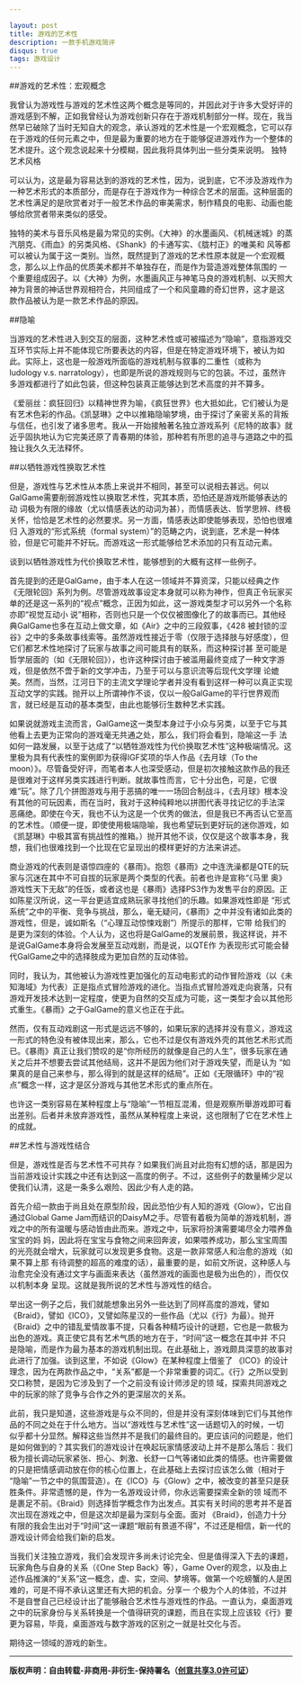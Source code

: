 ```yaml
---

layout: post
title: 游戏的艺术性
description: 一款手机游戏简评
disqus: true
tags: 游戏设计
---
```

##游戏的艺术性：宏观概念

我曾认为游戏性与游戏的艺术性这两个概念是等同的，并因此对于许多大受好评的游戏感到不解，正如我曾经认为游戏创新只存在于游戏机制部分一样。现在，我当 然早已破除了当时无知自大的观念，承认游戏的艺术性是一个宏观概念，它可以存在于游戏的任何元素之中，但是最为重要的地方在于能够促进游戏作为一个整体的 艺术提升。这个观念说起来十分模糊，因此我将具体列出一些分类来说明。
独特艺术风格
    
可以认为，这是最为容易达到的游戏的艺术性，因为，说到底，它不涉及游戏作为一种艺术形式的本质部分，而是存在于游戏作为一种综合艺术的层面。这种层面的艺术性满足的是欣赏者对于一般艺术作品的审美需求，制作精良的电影、动画也能够给欣赏者带来类似的感受。

独特的美术与音乐风格是最为常见的实例。《大神》的水墨画风、《机械迷城》的蒸汽朋克、《雨血》的另类风格、《Shank》的卡通写实、《胧村正》的唯美和 风等都可以被认为属于这一类别。当然，既然提到了游戏的艺术性原本就是一个宏观概念，那么以上作品的优质美术都并不单独存在，而是作为营造游戏整体氛围的 一个重要组成因子。以《大神》为例，水墨画风正与神笔马良的游戏机制、以天照大神为背景的神话世界观相符合，共同组成了一个和风童趣的奇幻世界，这才是这 款作品被认为是一款艺术作品的原因。

##隐喻
    
当游戏的艺术性进入到交互的层面，这种艺术性或可被描述为“隐喻”，意指游戏交互环节实际上并不能体现它所要表达的内容，但是在特定游戏环境下，被认为如 此。实际上，这也是一般游戏所面临的游戏机制与叙事的二重性（或称为ludology v.s. narratology），也即是所说的游戏规则与它的包装。不过，虽然许多游戏都进行了如此包装，但这种包装真正能够达到艺术高度的并不算多。
    
《爱丽丝：疯狂回归》以精神世界为喻，《疯狂世界》也大抵如此，它们被认为是有艺术色彩的作品。《凯瑟琳》之中以推箱隐喻梦境，由于探讨了亲密关系的背叛 与信任，也引发了诸多思考。我从一开始接触著名独立游戏系列《尼特的故事》就近乎固执地认为它完美还原了青春期的体验，那种若有所思的追寻与道路之中的孤 独让我久久无法释怀。

##以牺牲游戏性换取艺术性
    
但是，游戏性与艺术性从本质上来说并不相同，甚至可以说相去甚远。何以GalGame需要削弱游戏性以换取艺术性，究其本质，恐怕还是游戏所能够表达的动 词极为有限的缘故（尤以情感表达的动词为甚），而情感表达、哲学思辨、终极关怀，恰恰是艺术性的必然要求。另一方面，情感表达即使能够表现，恐怕也很难归 入游戏的“形式系统（formal system）”的范畴之内，说到底，艺术是一种体验，但是它可能并不好玩。而游戏这一形式能够给艺术添加的只有互动元素。
    
谈到以牺牲游戏性为代价换取艺术性，能够想到的大概有这样一些例子。
    
首先提到的还是GalGame，由于本人在这一领域并不算资深，只能以经典之作《无限轮回》系列为例。尽管游戏故事设定本身就可以称为神作，但真正令玩家买单的还是这一系列的“视点”概念，正因为如此，这一游戏类型才可以另外一个名称亦即“视觉互动小 说”相称，否则也只是一个仅仅被图像化了的故事而已。其他经典GalGame也多在互动上做文章，如《Air》之中的三段叙事，《428 被封锁的涩谷》之中的多条故事线索等。虽然游戏性接近于零（仅限于选择肢与好感度），但它们都艺术性地探讨了玩家与故事之间可能具有的联系，而这种探讨甚 至可能是哲学层面的（如《无限轮回》），也许这种探讨由于被滥用最终变成了一种文字游戏，但是依然不啻于新的文学冲击，乃至于可以与意识流等后现代文学理 论媲美。然而，当然，江河日下的主流文学理论学者并没有看到这样一种可以真正实现互动文学的实践。抛开以上所谓神作不谈，仅以一般GalGame的平行世界观而言，就已经是互动的基本类型，由此也能够衍生数种艺术实践。
    
如果说就游戏主流而言，GalGame这一类型本身过于小众与另类，以至于它与其他看上去更为正常向的游戏毫无共通之处，那么，我们将会看到，隐喻这一手 法如何一路发展，以至于达成了“以牺牲游戏性为代价换取艺术性”这种极端情况。这里极为具有代表性的案例即为获得IGF奖项的华人作品《去月球（To the moon）》。尽管备受好评，而笔者本人也深受感动，但是初次接触这款作品的我还是很难对于这样另类实践进行判断。就故事性而言，它十分出色，可是，它很 难“玩”。除了几个拼图游戏与用于恶搞的唯一一场回合制战斗，《去月球》根本没有其他的可玩因素，而在当时，我对于这种纯粹地以拼图代表寻找记忆的手法深 恶痛绝。即使在今天，我也不认为这是一个优秀的做法，但是我已不再否认它至高的艺术性。（顺便一提，即使使用极端隐喻，我也希望玩到更好玩的迷你游戏，如 《凯瑟琳》中极其富有挑战性的推箱。）抛开其他不谈，仅仅是这个故事本身，我想，我们也很难找到一个比现在它呈现出的模样更好的方法来讲述。
    
商业游戏的代表则是语惊四座的《暴雨》。抱怨《暴雨》之中连洗澡都是QTE的玩家与沉迷在其中不可自拔的玩家是两个类型的代表。前者也许是宣称“《马里 奥》游戏性天下无敌”的任饭，或者这也是《暴雨》选择PS3作为发售平台的原因。正如陈星汉所说，这一平台更适宜成熟玩家寻找他们的乐趣。如果游戏性即是 “形式系统”之中的平衡、竞争与挑战，那么，毫无疑问，《暴雨》之中并没有诸如此类的游戏性，但是，诚如斯名（“心理互动惊悚戏剧”）所提示的那样，它带 给我们的是更为深刻的体验。个人认为，这也将是GalGame的发展前景，我这样说，并不是说GalGame本身将会发展至互动戏剧，而是说，以QTE作 为表现形式可能会替代GalGame之中的选择肢成为更加自然的互动体验。
    
同时，我认为，其他被认为游戏性更加强化的互动电影式的动作冒险游戏（以《未知海域》为代表）正是指点式冒险游戏的进化。当指点式冒险游戏走向衰落，只有 游戏开发技术达到一定程度，使更为自然的交互成为可能，这一类型才会以其他形式重生。《暴雨》之于GalGame的意义也正在于此。
    
然而，仅有互动戏剧这一形式是远远不够的，如果玩家的选择并没有意义，游戏这一形式的特色没有被体现出来，那么，它也不过是仅有游戏外壳的其他艺术形式而 已。《暴雨》真正让我们赞叹的是“你所经历的就像是自己的人生”，很多玩家在通关之后并不想要去尝试其他结局，这并不是因为他们对于游戏失望，而是认为 “如果真的是自己来参与，那么得到的就是这样的结局”。正如《无限循环》中的“视点”概念一样，这才是区分游戏与其他艺术形式的重点所在。

也许这一类别容易在某种程度上与“隐喻”一节相互混淆，但是观察所舉游戏即可看出差别。后者并未放弃游戏性，虽然从某种程度上来说，这也限制了它在艺术性上的成就。
 

##艺术性与游戏性结合
    
但是，游戏性是否与艺术性不可共存？如果我们尚且对此抱有幻想的话，那是因为当前游戏设计实践之中还有达到这一高度的例子。不过，这些例子的数量稀少足以使我们认清，这是一条多么艰险、因此少有人走的路。
    
首先介绍一款由于尚且处在原型阶段，因此恐怕少有人知的游戏《Glow》，它出自通过Global Game Jam而结识的DaisyM之手。尽管有着极为简单的游戏机制，游戏之中的所有温暖与感动皆由此而来。游戏之中，玩家将扮演需要竭尽全力喂养鱼宝宝的妈 妈，因此将在宝宝与食物之间来回奔波，如果喂养成功，那么宝宝周围的光亮就会增大，玩家就可以发现更多食物。这是一款非常感人和治愈的游戏（如果不算上那 有待调整的超高的难度的话），最重要的是，如前文所说，这种感人与治愈完全没有通过文字与画面来表达（虽然游戏的画面也是极为出色的），而仅仅以机制本身 呈现。这就是我所说的艺术性与游戏性的结合。
    
举出这一例子之后，我们就能想象出另外一些达到了同样高度的游戏，譬如《Braid》，譬如《ICO》，又譬如陈星汉的一些作品（尤以《行》为最）。抛开 《Braid》之中的错乱爱情故事不提，只看各种精巧设计的谜题，它也是一款极为出色的游戏。真正使它具有艺术气质的地方在于，“时间”这一概念在其中并 不只是隐喻，而是作为最为基本的游戏机制出现。在此基础上，游戏颇具深意的故事对此进行了加强。谈到这里，不如说《Glow》在某种程度上借鉴了 《ICO》的设计理念，因为在两款作品之中，“关系”都是一个非常重要的词汇。《行》之所以受到交口称赞，是因为它涉及到了一个之前没有设计师涉足的领 域，探索共同游戏之中的玩家的除了竞争与合作之外的更深层次的关系。
    
此前，我只是知道，这些游戏是与众不同的，但是并没有深刻体味到它们与其他作品的不同之处在于什么地方。当以“游戏性与艺术性”这一话题切入的时候，一切 似乎都十分显然。解释这些当然并不是我们的最终目的。更应该问的问题是，他们是如何做到的？其实我们的游戏设计在唤起玩家情感波动上并不是那么落后：我们 极为擅长调动玩家紧张、担心、刺激、长舒一口气等诸如此类的情感。也许需要做的只是把情感调动放在你的核心位置上，在此基础上去探讨应该怎么做（相对于 “隐喻”一节之中的氛围营造）。在《ICO》与《Glow》之中，被改变的甚至只是获胜条件。非常遗憾的是，作为一名游戏设计师，你永远需要探索全新的领 域而不是裹足不前。《Braid》则选择哲学概念作为出发点。其实有关时间的思考并不是首次出现在游戏之中，但是这次却是最为深刻与全面。面对 《Braid》，创造力十分有限的我会生出对于“时间”这一课题“眼前有景道不得”，不过还是相信，新一代的游戏设计师会给我们新的启发。

当我们关注独立游戏，我们会发现许多尚未讨论完全、但是值得深入下去的课题，玩家角色与自身的关系（《One Step Back》等），Game Over的观念，以及由上述作品推演的“关系”这一概念，虚、实，空间、梦境等。做第一个吃螃蟹的人是困难的，可是不得不承认这里还有大把的机会。分享一 个极为个人的体验，不过并不是自誉自己已经设计出了能够融合艺术性与游戏性的作品。一直认为，桌面游戏之中的玩家身份与关系转换是一个值得研究的课题，而且在实现上应该较《行》要更为容易，毕竟，桌面游戏与数字游戏的区别之一就是社交化与否。
    
期待这一领域的游戏的新生。

---
**版权声明：自由转载-非商用-非衍生-保持署名（[创意共享3.0许可证](https://creativecommons.org/licenses/by-nc-nd/3.0/deed.zh)）**